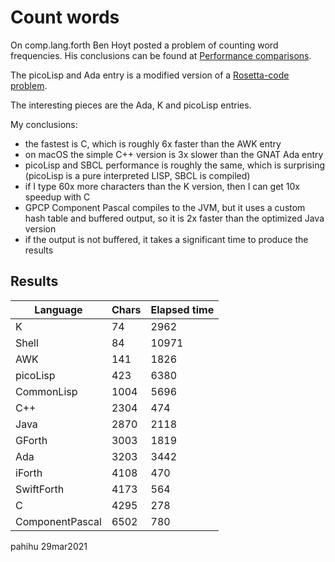 Count words
===========

On comp.lang.forth Ben Hoyt posted a problem of counting word frequencies.
His conclusions can be found at [Performance comparisons](https://benhoyt.com/writings/count-words).

The picoLisp and Ada entry is a modified version of a [Rosetta-code problem](http://rosettacode.org/wiki/Word_frequency).

The interesting pieces are the Ada, K and picoLisp entries.

My conclusions:

* the fastest is C, which is roughly 6x faster than the AWK entry
* on macOS the simple C++ version is 3x slower than the GNAT Ada entry
* picoLisp and SBCL performance is roughly the same, which is surprising
  (picoLisp is a pure interpreted LISP, SBCL is compiled)
* if I type 60x more characters than the K version, then I can get 10x 
  speedup with C
* GPCP Component Pascal compiles to the JVM, but it uses a custom hash table
  and buffered output, so it is 2x faster than the optimized Java version
* if the output is not buffered, it takes a significant time to produce the
  results

## Results

| Language   | Chars | Elapsed time |
| ---------- | ----- | ------------ |
| K          |    74 |        2962  |
| Shell      |    84 |       10971  |
| AWK        |   141 |        1826  |
| picoLisp   |   423 |        6380  |
| CommonLisp |  1004 |        5696  |
| C++        |  2304 |         474  |
| Java       |  2870 |        2118  |
| GForth     |  3003 |        1819  |
| Ada        |  3203 |        3442  |
| iForth     |  4108 |         470  |
| SwiftForth |  4173 |         564  |
| C          |  4295 |         278  |
| ComponentPascal |  6502 |    780  |


pahihu 29mar2021
